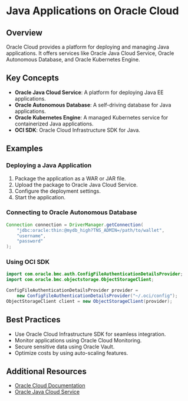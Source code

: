 # Java Applications on Oracle Cloud

## Overview
Oracle Cloud provides a platform for deploying and managing Java applications. It offers services like Oracle Java Cloud Service, Oracle Autonomous Database, and Oracle Kubernetes Engine.

## Key Concepts

- **Oracle Java Cloud Service**: A platform for deploying Java EE applications.
- **Oracle Autonomous Database**: A self-driving database for Java applications.
- **Oracle Kubernetes Engine**: A managed Kubernetes service for containerized Java applications.
- **OCI SDK**: Oracle Cloud Infrastructure SDK for Java.

## Examples

### Deploying a Java Application
1. Package the application as a WAR or JAR file.
2. Upload the package to Oracle Java Cloud Service.
3. Configure the deployment settings.
4. Start the application.

### Connecting to Oracle Autonomous Database
```java
Connection connection = DriverManager.getConnection(
    "jdbc:oracle:thin:@mydb_high?TNS_ADMIN=/path/to/wallet",
    "username",
    "password"
);
```

### Using OCI SDK
```java
import com.oracle.bmc.auth.ConfigFileAuthenticationDetailsProvider;
import com.oracle.bmc.objectstorage.ObjectStorageClient;

ConfigFileAuthenticationDetailsProvider provider =
    new ConfigFileAuthenticationDetailsProvider("~/.oci/config");
ObjectStorageClient client = new ObjectStorageClient(provider);
```

## Best Practices

- Use Oracle Cloud Infrastructure SDK for seamless integration.
- Monitor applications using Oracle Cloud Monitoring.
- Secure sensitive data using Oracle Vault.
- Optimize costs by using auto-scaling features.

## Additional Resources

- [Oracle Cloud Documentation](https://docs.oracle.com/en/cloud/)
- [Oracle Java Cloud Service](https://www.oracle.com/cloud/java/)
